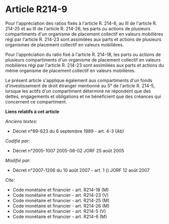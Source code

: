 # Article R214-9

Pour l'appréciation des ratios fixés à l'article R. 214-6, au III de l'article R. 214-25 et au III de l'article R. 214-26,
les parts ou actions de plusieurs compartiments d'un organisme de placement collectif en valeurs mobilières régi par
l'article R. 214-23 sont assimilées aux parts et actions de plusieurs organismes de placement collectif en valeurs
mobilières.

Pour l'appréciation du ratio fixé à l'article R. 214-18, les parts ou actions de plusieurs compartiments d'un organisme de
placement collectif en valeurs mobilières régi par l'article R. 214-23 sont assimilées aux parts et actions du même organisme
de placement collectif en valeurs mobilières.

Le présent article s'applique également aux compartiments d'un fonds d'investissement de droit étranger mentionné au 5° de
l'article R. 214-5, lorsque les actifs d'un compartiment déterminé ne répondent que des dettes, engagements et obligations et
ne bénéficient que des créances qui concernent ce compartiment.

**Liens relatifs à cet article**

_Anciens textes_:

  - Décret n°89-623 du 6 septembre 1989 - art. 4-3 (Ab)

_Codifié par_:

  - Décret n°2005-1007 2005-08-02 JORF 25 août 2005

_Modifié par_:

  - Décret n°2007-1206 du 10 août 2007 - art. 1 () JORF 12 août 2007

_Cite_:

  - Code monétaire et financier - art. R214-18 (M)
  - Code monétaire et financier - art. R214-23 (V)
  - Code monétaire et financier - art. R214-25 (M)
  - Code monétaire et financier - art. R214-26 (M)
  - Code monétaire et financier - art. R214-5 (V)
  - Code monétaire et financier - art. R214-6 (M)
